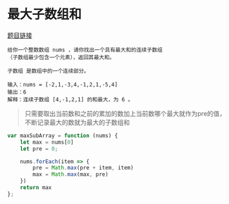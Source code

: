 # 最大子数组和
<a href="https://leetcode-cn.com/problems/maximum-subarray/" target="_blank">题目链接</a>


```
给你一个整数数组 nums ，请你找出一个具有最大和的连续子数组
（子数组最少包含一个元素），返回其最大和。

子数组 是数组中的一个连续部分。

输入：nums = [-2,1,-3,4,-1,2,1,-5,4]
输出：6
解释：连续子数组 [4,-1,2,1] 的和最大，为 6 。
```

> 只需要取出当前数和之前的累加的数加上当前数哪个最大就作为pre的值，不断记录最大的数就为最大的子数组和

```js
var maxSubArray = function (nums) {
    let max = nums[0]
    let pre = 0;

    nums.forEach(item => {
        pre = Math.max(pre + item, item)
        max = Math.max(max, pre)
    })
    return max
};
```